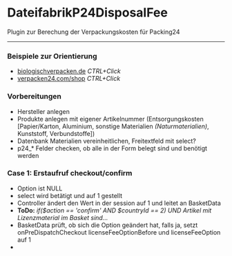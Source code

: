 # DateifabrikP24DisposalFee

Plugin zur Berechung der Verpackungskosten für Packing24

***

### Beispiele zur Orientierung

- [biologischverpacken.de](https://www.biologischverpacken.de/) *CTRL+Click*
- [verpacken24.com/shop](https://www.verpacken24.com/shop/) *CTRL+Click*

### Vorbereitungen

- Hersteller anlegen
- Produkte anlegen mit eigener Artikelnummer (Entsorgungskosten [Papier/Karton, Aluminium, sonstige Materialien *(Naturmaterialien)*, Kunststoff, Verbundstoffe])
- Datenbank Materialien vereinheitlichen, Freitextfeld mit select?
- p24_* Felder checken, ob alle in der Form belegt sind und benötigt werden

### Case 1: Erstaufruf checkout/confirm

- Option ist NULL
- select wird betätigt und auf 1 gestellt
- Controller ändert den Wert in der session auf 1 und leitet an BasketData
- **ToDo:** _if($action == 'confirm' AND $countryId == 2) UND Artikel mit Lizenzmaterial im Basket sind..._
- BasketData prüft, ob sich die Option geändert hat, falls ja, setzt onPreDispatchCheckout licenseFeeOptionBefore und licenseFeeOption auf 1
- 


